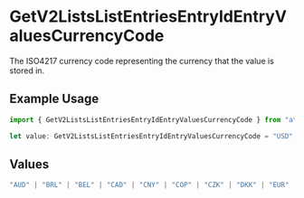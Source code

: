 # GetV2ListsListEntriesEntryIdEntryValuesCurrencyCode

The ISO4217 currency code representing the currency that the value is stored in.

## Example Usage

```typescript
import { GetV2ListsListEntriesEntryIdEntryValuesCurrencyCode } from "attio-js/models/operations";

let value: GetV2ListsListEntriesEntryIdEntryValuesCurrencyCode = "USD";
```

## Values

```typescript
"AUD" | "BRL" | "BEL" | "CAD" | "CNY" | "COP" | "CZK" | "DKK" | "EUR" | "HKD" | "ISK" | "INR" | "ILS" | "JPY" | "KRW" | "MYR" | "MXN" | "NTD" | "NZD" | "NGN" | "NOK" | "XPF" | "PEN" | "PHP" | "PLN" | "GBP" | "SAR" | "SGD" | "ZAR" | "SEK" | "CHF" | "AED" | "USD"
```